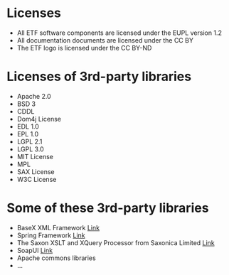 # Licenses

* All ETF software components are licensed under the EUPL version 1.2
* All documentation documents are licensed under the CC BY
* The ETF logo is licensed under the CC BY-ND

# Licenses of 3rd-party libraries

* Apache 2.0
* BSD 3
* CDDL
* Dom4j License
* EDL 1.0
* EPL 1.0
* LGPL 2.1
* LGPL 3.0
* MIT License
* MPL
* SAX License
* W3C License

# Some of these 3rd-party libraries

* BaseX XML Framework [Link](http://basex.org/)
* Spring Framework [Link](https://spring.io/)
* The Saxon XSLT and XQuery Processor from Saxonica Limited [Link](http://www.saxonica.com/)
* SoapUI [Link](https://www.soapui.org/)
* Apache commons libraries
* ...
